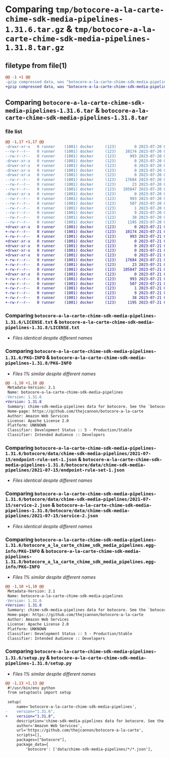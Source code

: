 # Comparing `tmp/botocore-a-la-carte-chime-sdk-media-pipelines-1.31.6.tar.gz` & `tmp/botocore-a-la-carte-chime-sdk-media-pipelines-1.31.8.tar.gz`

## filetype from file(1)

```diff
@@ -1 +1 @@
-gzip compressed data, was "botocore-a-la-carte-chime-sdk-media-pipelines-1.31.6.tar", last modified: Thu Jul 20 01:20:12 2023, max compression
+gzip compressed data, was "botocore-a-la-carte-chime-sdk-media-pipelines-1.31.8.tar", last modified: Fri Jul 21 01:21:21 2023, max compression
```

## Comparing `botocore-a-la-carte-chime-sdk-media-pipelines-1.31.6.tar` & `botocore-a-la-carte-chime-sdk-media-pipelines-1.31.8.tar`

### file list

```diff
@@ -1,17 +1,17 @@
-drwxr-xr-x   0 runner    (1001) docker     (123)        0 2023-07-20 01:20:12.518617 botocore-a-la-carte-chime-sdk-media-pipelines-1.31.6/
--rw-r--r--   0 runner    (1001) docker     (123)    10174 2023-07-20 01:20:12.000000 botocore-a-la-carte-chime-sdk-media-pipelines-1.31.6/LICENSE.txt
--rw-r--r--   0 runner    (1001) docker     (123)      993 2023-07-20 01:20:12.518617 botocore-a-la-carte-chime-sdk-media-pipelines-1.31.6/PKG-INFO
-drwxr-xr-x   0 runner    (1001) docker     (123)        0 2023-07-20 01:20:12.518617 botocore-a-la-carte-chime-sdk-media-pipelines-1.31.6/botocore/
-drwxr-xr-x   0 runner    (1001) docker     (123)        0 2023-07-20 01:20:12.518617 botocore-a-la-carte-chime-sdk-media-pipelines-1.31.6/botocore/data/
-drwxr-xr-x   0 runner    (1001) docker     (123)        0 2023-07-20 01:20:12.518617 botocore-a-la-carte-chime-sdk-media-pipelines-1.31.6/botocore/data/chime-sdk-media-pipelines/
-drwxr-xr-x   0 runner    (1001) docker     (123)        0 2023-07-20 01:20:12.518617 botocore-a-la-carte-chime-sdk-media-pipelines-1.31.6/botocore/data/chime-sdk-media-pipelines/2021-07-15/
--rw-r--r--   0 runner    (1001) docker     (123)    17684 2023-07-20 01:19:55.000000 botocore-a-la-carte-chime-sdk-media-pipelines-1.31.6/botocore/data/chime-sdk-media-pipelines/2021-07-15/endpoint-rule-set-1.json
--rw-r--r--   0 runner    (1001) docker     (123)       23 2023-07-20 01:19:55.000000 botocore-a-la-carte-chime-sdk-media-pipelines-1.31.6/botocore/data/chime-sdk-media-pipelines/2021-07-15/paginators-1.json
--rw-r--r--   0 runner    (1001) docker     (123)   105847 2023-07-20 01:19:55.000000 botocore-a-la-carte-chime-sdk-media-pipelines-1.31.6/botocore/data/chime-sdk-media-pipelines/2021-07-15/service-2.json
-drwxr-xr-x   0 runner    (1001) docker     (123)        0 2023-07-20 01:20:12.518617 botocore-a-la-carte-chime-sdk-media-pipelines-1.31.6/botocore_a_la_carte_chime_sdk_media_pipelines.egg-info/
--rw-r--r--   0 runner    (1001) docker     (123)      993 2023-07-20 01:20:12.000000 botocore-a-la-carte-chime-sdk-media-pipelines-1.31.6/botocore_a_la_carte_chime_sdk_media_pipelines.egg-info/PKG-INFO
--rw-r--r--   0 runner    (1001) docker     (123)      507 2023-07-20 01:20:12.000000 botocore-a-la-carte-chime-sdk-media-pipelines-1.31.6/botocore_a_la_carte_chime_sdk_media_pipelines.egg-info/SOURCES.txt
--rw-r--r--   0 runner    (1001) docker     (123)        1 2023-07-20 01:20:12.000000 botocore-a-la-carte-chime-sdk-media-pipelines-1.31.6/botocore_a_la_carte_chime_sdk_media_pipelines.egg-info/dependency_links.txt
--rw-r--r--   0 runner    (1001) docker     (123)        9 2023-07-20 01:20:12.000000 botocore-a-la-carte-chime-sdk-media-pipelines-1.31.6/botocore_a_la_carte_chime_sdk_media_pipelines.egg-info/top_level.txt
--rw-r--r--   0 runner    (1001) docker     (123)       38 2023-07-20 01:20:12.518617 botocore-a-la-carte-chime-sdk-media-pipelines-1.31.6/setup.cfg
--rw-r--r--   0 runner    (1001) docker     (123)     1195 2023-07-20 01:20:12.000000 botocore-a-la-carte-chime-sdk-media-pipelines-1.31.6/setup.py
+drwxr-xr-x   0 runner    (1001) docker     (123)        0 2023-07-21 01:21:21.206923 botocore-a-la-carte-chime-sdk-media-pipelines-1.31.8/
+-rw-r--r--   0 runner    (1001) docker     (123)    10174 2023-07-21 01:21:21.000000 botocore-a-la-carte-chime-sdk-media-pipelines-1.31.8/LICENSE.txt
+-rw-r--r--   0 runner    (1001) docker     (123)      993 2023-07-21 01:21:21.206923 botocore-a-la-carte-chime-sdk-media-pipelines-1.31.8/PKG-INFO
+drwxr-xr-x   0 runner    (1001) docker     (123)        0 2023-07-21 01:21:21.206923 botocore-a-la-carte-chime-sdk-media-pipelines-1.31.8/botocore/
+drwxr-xr-x   0 runner    (1001) docker     (123)        0 2023-07-21 01:21:21.206923 botocore-a-la-carte-chime-sdk-media-pipelines-1.31.8/botocore/data/
+drwxr-xr-x   0 runner    (1001) docker     (123)        0 2023-07-21 01:21:21.206923 botocore-a-la-carte-chime-sdk-media-pipelines-1.31.8/botocore/data/chime-sdk-media-pipelines/
+drwxr-xr-x   0 runner    (1001) docker     (123)        0 2023-07-21 01:21:21.206923 botocore-a-la-carte-chime-sdk-media-pipelines-1.31.8/botocore/data/chime-sdk-media-pipelines/2021-07-15/
+-rw-r--r--   0 runner    (1001) docker     (123)    17684 2023-07-21 01:21:06.000000 botocore-a-la-carte-chime-sdk-media-pipelines-1.31.8/botocore/data/chime-sdk-media-pipelines/2021-07-15/endpoint-rule-set-1.json
+-rw-r--r--   0 runner    (1001) docker     (123)       23 2023-07-21 01:21:06.000000 botocore-a-la-carte-chime-sdk-media-pipelines-1.31.8/botocore/data/chime-sdk-media-pipelines/2021-07-15/paginators-1.json
+-rw-r--r--   0 runner    (1001) docker     (123)   105847 2023-07-21 01:21:06.000000 botocore-a-la-carte-chime-sdk-media-pipelines-1.31.8/botocore/data/chime-sdk-media-pipelines/2021-07-15/service-2.json
+drwxr-xr-x   0 runner    (1001) docker     (123)        0 2023-07-21 01:21:21.206923 botocore-a-la-carte-chime-sdk-media-pipelines-1.31.8/botocore_a_la_carte_chime_sdk_media_pipelines.egg-info/
+-rw-r--r--   0 runner    (1001) docker     (123)      993 2023-07-21 01:21:21.000000 botocore-a-la-carte-chime-sdk-media-pipelines-1.31.8/botocore_a_la_carte_chime_sdk_media_pipelines.egg-info/PKG-INFO
+-rw-r--r--   0 runner    (1001) docker     (123)      507 2023-07-21 01:21:21.000000 botocore-a-la-carte-chime-sdk-media-pipelines-1.31.8/botocore_a_la_carte_chime_sdk_media_pipelines.egg-info/SOURCES.txt
+-rw-r--r--   0 runner    (1001) docker     (123)        1 2023-07-21 01:21:21.000000 botocore-a-la-carte-chime-sdk-media-pipelines-1.31.8/botocore_a_la_carte_chime_sdk_media_pipelines.egg-info/dependency_links.txt
+-rw-r--r--   0 runner    (1001) docker     (123)        9 2023-07-21 01:21:21.000000 botocore-a-la-carte-chime-sdk-media-pipelines-1.31.8/botocore_a_la_carte_chime_sdk_media_pipelines.egg-info/top_level.txt
+-rw-r--r--   0 runner    (1001) docker     (123)       38 2023-07-21 01:21:21.206923 botocore-a-la-carte-chime-sdk-media-pipelines-1.31.8/setup.cfg
+-rw-r--r--   0 runner    (1001) docker     (123)     1195 2023-07-21 01:21:21.000000 botocore-a-la-carte-chime-sdk-media-pipelines-1.31.8/setup.py
```

### Comparing `botocore-a-la-carte-chime-sdk-media-pipelines-1.31.6/LICENSE.txt` & `botocore-a-la-carte-chime-sdk-media-pipelines-1.31.8/LICENSE.txt`

 * *Files identical despite different names*

### Comparing `botocore-a-la-carte-chime-sdk-media-pipelines-1.31.6/PKG-INFO` & `botocore-a-la-carte-chime-sdk-media-pipelines-1.31.8/PKG-INFO`

 * *Files 1% similar despite different names*

```diff
@@ -1,10 +1,10 @@
 Metadata-Version: 2.1
 Name: botocore-a-la-carte-chime-sdk-media-pipelines
-Version: 1.31.6
+Version: 1.31.8
 Summary: chime-sdk-media-pipelines data for botocore. See the `botocore-a-la-carte` package for more info.
 Home-page: https://github.com/thejcannon/botocore-a-la-carte
 Author: Amazon Web Services
 License: Apache License 2.0
 Platform: UNKNOWN
 Classifier: Development Status :: 5 - Production/Stable
 Classifier: Intended Audience :: Developers
```

### Comparing `botocore-a-la-carte-chime-sdk-media-pipelines-1.31.6/botocore/data/chime-sdk-media-pipelines/2021-07-15/endpoint-rule-set-1.json` & `botocore-a-la-carte-chime-sdk-media-pipelines-1.31.8/botocore/data/chime-sdk-media-pipelines/2021-07-15/endpoint-rule-set-1.json`

 * *Files identical despite different names*

### Comparing `botocore-a-la-carte-chime-sdk-media-pipelines-1.31.6/botocore/data/chime-sdk-media-pipelines/2021-07-15/service-2.json` & `botocore-a-la-carte-chime-sdk-media-pipelines-1.31.8/botocore/data/chime-sdk-media-pipelines/2021-07-15/service-2.json`

 * *Files identical despite different names*

### Comparing `botocore-a-la-carte-chime-sdk-media-pipelines-1.31.6/botocore_a_la_carte_chime_sdk_media_pipelines.egg-info/PKG-INFO` & `botocore-a-la-carte-chime-sdk-media-pipelines-1.31.8/botocore_a_la_carte_chime_sdk_media_pipelines.egg-info/PKG-INFO`

 * *Files 1% similar despite different names*

```diff
@@ -1,10 +1,10 @@
 Metadata-Version: 2.1
 Name: botocore-a-la-carte-chime-sdk-media-pipelines
-Version: 1.31.6
+Version: 1.31.8
 Summary: chime-sdk-media-pipelines data for botocore. See the `botocore-a-la-carte` package for more info.
 Home-page: https://github.com/thejcannon/botocore-a-la-carte
 Author: Amazon Web Services
 License: Apache License 2.0
 Platform: UNKNOWN
 Classifier: Development Status :: 5 - Production/Stable
 Classifier: Intended Audience :: Developers
```

### Comparing `botocore-a-la-carte-chime-sdk-media-pipelines-1.31.6/setup.py` & `botocore-a-la-carte-chime-sdk-media-pipelines-1.31.8/setup.py`

 * *Files 1% similar despite different names*

```diff
@@ -1,13 +1,13 @@
 #!/usr/bin/env python
 from setuptools import setup
 
 setup(
     name='botocore-a-la-carte-chime-sdk-media-pipelines',
-    version="1.31.6",
+    version="1.31.8",
     description='chime-sdk-media-pipelines data for botocore. See the `botocore-a-la-carte` package for more info.',
     author='Amazon Web Services',
     url='https://github.com/thejcannon/botocore-a-la-carte',
     scripts=[],
     packages=["botocore"],
     package_data={
         'botocore': ['data/chime-sdk-media-pipelines/*/*.json'],
```

